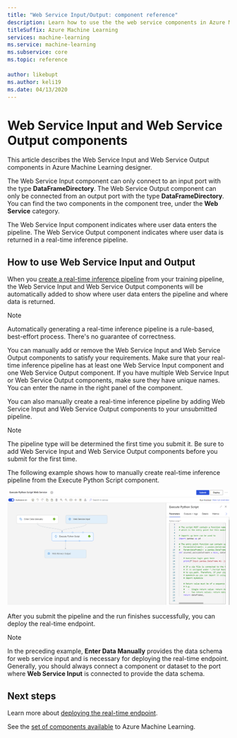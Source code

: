 ```yaml
---
title: "Web Service Input/Output: component reference"
description: Learn how to use the the web service components in Azure Machine Learning designer to manage inputs and outputs.
titleSuffix: Azure Machine Learning
services: machine-learning
ms.service: machine-learning
ms.subservice: core
ms.topic: reference

author: likebupt
ms.author: keli19
ms.date: 04/13/2020
---
```

# Web Service Input and Web Service Output components

This article describes the Web Service Input and Web Service Output components in Azure Machine Learning designer.

The Web Service Input component can only connect to an input port with the type **DataFrameDirectory**. The Web Service Output component can only be connected from an output port with the type **DataFrameDirectory**. You can find the two components in the component tree, under the **Web Service** category. 

The Web Service Input component indicates where user data enters the pipeline. The Web Service Output component indicates where user data is returned in a real-time inference pipeline.

## How to use Web Service Input and Output

When you [create a real-time inference pipeline](../tutorial-designer-automobile-price-deploy.md#create-a-real-time-inference-pipeline) from your training pipeline, the Web Service Input and Web Service Output components will be automatically added to show where user data enters the pipeline and where data is returned. 

> [!NOTE]
> Automatically generating a real-time inference pipeline is a rule-based, best-effort process. There's no guarantee of correctness. 

You can manually add or remove the Web Service Input and Web Service Output components to satisfy your requirements. Make sure that your real-time inference pipeline has at least one Web Service Input component and one Web Service Output component. If you have multiple Web Service Input or Web Service Output components, make sure they have unique names. You can enter the name in the right panel of the component.

You can also manually create a real-time inference pipeline by adding Web Service Input and Web Service Output components to your unsubmitted pipeline.

> [!NOTE]
> The pipeline type will be determined the first time you submit it. Be sure to add Web Service Input and Web Service Output components before you submit for the first time.

The following example shows how to manually create real-time inference pipeline from the Execute Python Script component. 

![Example](media/module/web-service-input-output-example.png)
   
After you submit the pipeline and the run finishes successfully, you can deploy the real-time endpoint.
   
> [!NOTE]
>  In the preceding example, **Enter Data Manually** provides the data schema for web service input and is necessary for deploying the real-time endpoint. Generally, you should always connect a component or dataset to the port where **Web Service Input** is connected to provide the data schema.
   
## Next steps
Learn more about [deploying the real-time endpoint](../tutorial-designer-automobile-price-deploy.md#deploy-the-real-time-endpoint).

See the [set of components available](module-reference.md) to Azure Machine Learning.